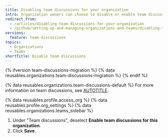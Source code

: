 ```yaml
---
title: Disabling team discussions for your organization
intro: Organization owners can choose to disable or enable team discussions across the organization.
redirect_from:
  - /articles/disabling-team-discussions-for-your-organization
  - /github/setting-up-and-managing-organizations-and-teams/disabling-team-discussions-for-your-organization
versions:
  feature: team-discussions
topics:
  - Organizations
  - Teams
shortTitle: Disable team discussions
---
```


{% ifversion team-discussions-migration %}
{% data reusables.organizations.team-discussions-migration %}
{% endif %}

{% data reusables.organizations.team-discussions-default %} For more information on team discussions, see [AUTOTITLE](/organizations/collaborating-with-your-team/about-team-discussions).

{% data reusables.profile.access_org %}
{% data reusables.profile.org_settings %}
{% data reusables.organizations.teams_sidebar %}
1. Under "Team discussions", deselect **Enable team discussions for this organization**.
1. Click **Save**.
